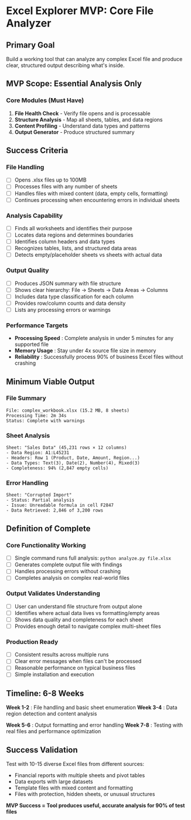# Excel Explorer MVP: Core File Analyzer

## Primary Goal

Build a working tool that can analyze any complex Excel file and produce clear, structured output describing what's inside.

## MVP Scope: Essential Analysis Only

### Core Modules (Must Have)

1. **File Health Check** - Verify file opens and is processable
2. **Structure Analysis** - Map all sheets, tables, and data regions
3. **Content Profiling** - Understand data types and patterns
4. **Output Generator** - Produce structured summary

## Success Criteria

### File Handling

* [ ] Opens .xlsx files up to 100MB
* [ ] Processes files with any number of sheets
* [ ] Handles files with mixed content (data, empty cells, formatting)
* [ ] Continues processing when encountering errors in individual sheets

### Analysis Capability

* [ ] Finds all worksheets and identifies their purpose
* [ ] Locates data regions and determines boundaries
* [ ] Identifies column headers and data types
* [ ] Recognizes tables, lists, and structured data areas
* [ ] Detects empty/placeholder sheets vs sheets with actual data

### Output Quality

* [ ] Produces JSON summary with file structure
* [ ] Shows clear hierarchy: File → Sheets → Data Areas → Columns
* [ ] Includes data type classification for each column
* [ ] Provides row/column counts and data density
* [ ] Lists any processing errors or warnings

### Performance Targets

* **Processing Speed** : Complete analysis in under 5 minutes for any supported file
* **Memory Usage** : Stay under 4x source file size in memory
* **Reliability** : Successfully process 90% of business Excel files without crashing

## Minimum Viable Output

### File Summary

```
File: complex_workbook.xlsx (15.2 MB, 8 sheets)
Processing Time: 2m 34s
Status: Complete with warnings
```

### Sheet Analysis

```
Sheet: "Sales Data" (45,231 rows × 12 columns)
- Data Region: A1:L45231
- Headers: Row 1 (Product, Date, Amount, Region...)  
- Data Types: Text(3), Date(2), Number(4), Mixed(3)
- Completeness: 94% (2,847 empty cells)
```

### Error Handling

```
Sheet: "Corrupted Import" 
- Status: Partial analysis
- Issue: Unreadable formula in cell F2847
- Data Retrieved: 2,846 of 3,200 rows
```

## Definition of Complete

### Core Functionality Working

* [ ] Single command runs full analysis: `python analyze.py file.xlsx`
* [ ] Generates complete output file with findings
* [ ] Handles processing errors without crashing
* [ ] Completes analysis on complex real-world files

### Output Validates Understanding

* [ ] User can understand file structure from output alone
* [ ] Identifies where actual data lives vs formatting/empty areas
* [ ] Shows data quality and completeness for each sheet
* [ ] Provides enough detail to navigate complex multi-sheet files

### Production Ready

* [ ] Consistent results across multiple runs
* [ ] Clear error messages when files can't be processed
* [ ] Reasonable performance on typical business files
* [ ] Simple installation and execution

## Timeline: 6-8 Weeks

 **Week 1-2** : File handling and basic sheet enumeration
 **Week 3-4** : Data region detection and content analysis

 **Week 5-6** : Output formatting and error handling
 **Week 7-8** : Testing with real files and performance optimization

## Success Validation

Test with 10-15 diverse Excel files from different sources:

* Financial reports with multiple sheets and pivot tables
* Data exports with large datasets
* Template files with mixed content and formatting
* Files with protection, hidden sheets, or unusual structures

**MVP Success = Tool produces useful, accurate analysis for 90% of test files**
